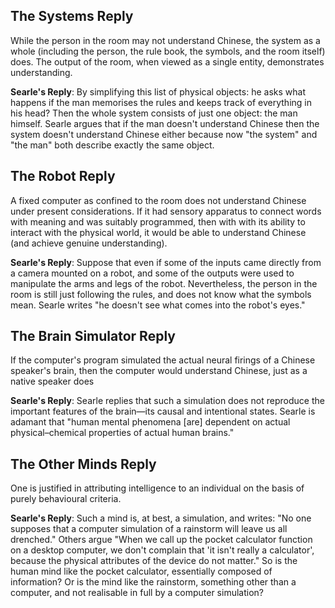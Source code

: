## The Systems Reply
While the person in the room may not understand Chinese, the system as a whole (including the person, the rule book, the symbols, and the room itself) does. The output of the room, when viewed as a single entity, demonstrates understanding.

**Searle's Reply**: By simplifying this list of physical objects: he asks what happens if the man memorises the rules and keeps track of everything in his head? Then the whole system consists of just one object: the man himself. Searle argues that if the man doesn't understand Chinese then the system doesn't understand Chinese either because now "the system" and "the man" both describe exactly the same object.
## The Robot Reply
A fixed computer as confined to the room does not understand Chinese under present considerations. If it had sensory apparatus to connect words with meaning and was suitably programmed, then with with its ability to interact with the physical world, it would be able to understand Chinese (and achieve genuine understanding).

**Searle's Reply**: Suppose that even if some of the inputs came directly from a camera mounted on a robot, and some of the outputs were used to manipulate the arms and legs of the robot. Nevertheless, the person in the room is still just following the rules, and does not know what the symbols mean. Searle writes "he doesn't see what comes into the robot's eyes."
## The Brain Simulator Reply
If the computer's program simulated the actual neural firings of a Chinese speaker's brain, then the computer would understand Chinese, just as a native speaker does

**Searle's Reply**: Searle replies that such a simulation does not reproduce the important features of the brain—its causal and intentional states. Searle is adamant that "human mental phenomena \[are\] dependent on actual physical–chemical properties of actual human brains."
## The Other Minds Reply
One is justified in attributing intelligence to an individual on the basis of purely behavioural criteria.

**Searle's Reply**: Such a mind is, at best, a simulation, and writes: "No one supposes that a computer simulation of a rainstorm will leave us all drenched." Others argue "When we call up the pocket calculator function on a desktop computer, we don't complain that 'it isn't really a calculator', because the physical attributes of the device do not matter." So is the human mind like the pocket calculator, essentially composed of information? Or is the mind like the rainstorm, something other than a computer, and not realisable in full by a computer simulation?